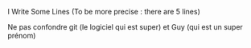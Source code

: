 I
Write
Some
Lines
(To be more precise : there are 5 lines)


Ne pas confondre git (le logiciel qui est super) et Guy (qui est un super prénom)
